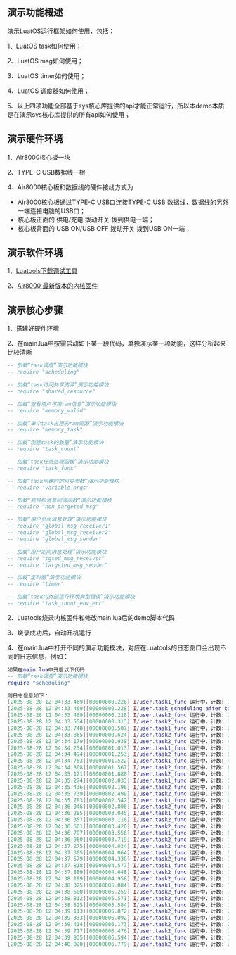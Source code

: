 
## 演示功能概述

演示LuatOS运行框架如何使用，包括：

1、LuatOS task如何使用；

2、LuatOS msg如何使用；

3、LuatOS timer如何使用；

4、LuatOS 调度器如何使用；

5、以上四项功能全部基于sys核心库提供的api才能正常运行，所以本demo本质是在演示sys核心库提供的所有api如何使用；


## 演示硬件环境

1、Air8000核心板一块

2、TYPE-C USB数据线一根

4、Air8000核心板和数据线的硬件接线方式为

- Air8000核心板通过TYPE-C USB口连接TYPE-C USB 数据线，数据线的另外一端连接电脑的USB口；
- 核心板正面的 供电/充电 拨动开关 拨到供电一端；
- 核心板背面的 USB ON/USB OFF 拨动开关 拨到USB ON一端；


## 演示软件环境

1、[Luatools下载调试工具](https://docs.openluat.com/air8000/luatos/common/download/)

2、[Air8000 最新版本的内核固件](https://docs.openluat.com/air8000/luatos/firmware/)


## 演示核心步骤

1、搭建好硬件环境

2、在main.lua中按需启动如下某一段代码，单独演示某一项功能，这样分析起来比较清晰

``` lua
-- 加载“task调度”演示功能模块
-- require "scheduling"

-- 加载“task访问共享资源”演示功能模块
-- require "shared_resource"

-- 加载“查看用户可用ram信息”演示功能模块
-- require "memory_valid"

-- 加载“单个task占用的ram资源”演示功能模块
-- require "memory_task"

-- 加载“创建task的数量”演示功能模块
-- require "task_count"

-- 加载“task任务处理函数”演示功能模块
-- require "task_func"

-- 加载“task创建时的可变参数”演示功能模块
-- require "variable_args"

-- 加载“非目标消息回调函数”演示功能模块
-- require "non_targeted_msg"

-- 加载“用户全局消息处理”演示功能模块
-- require "global_msg_receiver1"
-- require "global_msg_receiver2"
-- require "global_msg_sender"

-- 加载“用户定向消息处理”演示功能模块
-- require "tgted_msg_receiver"
-- require "targeted_msg_sender"

-- 加载“定时器”演示功能模块
-- require "timer"

-- 加载“task内外部运行环境典型错误”演示功能模块
-- require "task_inout_env_err"
```

2、Luatools烧录内核固件和修改main.lua后的demo脚本代码

3、烧录成功后，自动开机运行

4、在main.lua中打开不同的演示功能模块，对应在Luatools的日志窗口会出现不同的日志信息，例如：

``` lua
如果在main.lua中开启以下代码
-- 加载“task调度”演示功能模块
require "scheduling"

则日志信息如下：
[2025-08-28 12:04:33.469][00000000.228] I/user.task1_func 运行中，计数: 1
[2025-08-28 12:04:33.469][00000000.228] I/user.task_scheduling after task1 and before task2
[2025-08-28 12:04:33.469][00000000.228] I/user.task2_func 运行中，计数: 1
[2025-08-28 12:04:33.554][00000000.313] I/user.task2_func 运行中，计数: 2
[2025-08-28 12:04:33.748][00000000.507] I/user.task1_func 运行中，计数: 2
[2025-08-28 12:04:33.865][00000000.624] I/user.task2_func 运行中，计数: 3
[2025-08-28 12:04:34.179][00000000.938] I/user.task2_func 运行中，计数: 4
[2025-08-28 12:04:34.254][00000001.013] I/user.task1_func 运行中，计数: 3
[2025-08-28 12:04:34.494][00000001.253] I/user.task2_func 运行中，计数: 5
[2025-08-28 12:04:34.763][00000001.522] I/user.task1_func 运行中，计数: 4
[2025-08-28 12:04:34.808][00000001.567] I/user.task2_func 运行中，计数: 6
[2025-08-28 12:04:35.121][00000001.880] I/user.task2_func 运行中，计数: 7
[2025-08-28 12:04:35.274][00000002.033] I/user.task1_func 运行中，计数: 5
[2025-08-28 12:04:35.436][00000002.196] I/user.task2_func 运行中，计数: 8
[2025-08-28 12:04:35.739][00000002.499] I/user.task2_func 运行中，计数: 9
[2025-08-28 12:04:35.783][00000002.542] I/user.task1_func 运行中，计数: 6
[2025-08-28 12:04:36.046][00000002.806] I/user.task2_func 运行中，计数: 10
[2025-08-28 12:04:36.285][00000003.045] I/user.task1_func 运行中，计数: 7
[2025-08-28 12:04:36.357][00000003.116] I/user.task2_func 运行中，计数: 11
[2025-08-28 12:04:36.661][00000003.420] I/user.task2_func 运行中，计数: 12
[2025-08-28 12:04:36.797][00000003.556] I/user.task1_func 运行中，计数: 8
[2025-08-28 12:04:36.960][00000003.719] I/user.task2_func 运行中，计数: 13
[2025-08-28 12:04:37.275][00000004.034] I/user.task2_func 运行中，计数: 14
[2025-08-28 12:04:37.305][00000004.064] I/user.task1_func 运行中，计数: 9
[2025-08-28 12:04:37.579][00000004.338] I/user.task2_func 运行中，计数: 15
[2025-08-28 12:04:37.818][00000004.577] I/user.task1_func 运行中，计数: 10
[2025-08-28 12:04:37.889][00000004.648] I/user.task2_func 运行中，计数: 16
[2025-08-28 12:04:38.199][00000004.958] I/user.task2_func 运行中，计数: 17
[2025-08-28 12:04:38.325][00000005.084] I/user.task1_func 运行中，计数: 11
[2025-08-28 12:04:38.500][00000005.259] I/user.task2_func 运行中，计数: 18
[2025-08-28 12:04:38.812][00000005.571] I/user.task2_func 运行中，计数: 19
[2025-08-28 12:04:38.825][00000005.584] I/user.task1_func 运行中，计数: 12
[2025-08-28 12:04:39.113][00000005.872] I/user.task2_func 运行中，计数: 20
[2025-08-28 12:04:39.333][00000006.092] I/user.task1_func 运行中，计数: 13
[2025-08-28 12:04:39.414][00000006.173] I/user.task2_func 运行中，计数: 21
[2025-08-28 12:04:39.717][00000006.476] I/user.task2_func 运行中，计数: 22
[2025-08-28 12:04:39.835][00000006.594] I/user.task1_func 运行中，计数: 14
[2025-08-28 12:04:40.020][00000006.779] I/user.task2_func 运行中，计数: 23

```
